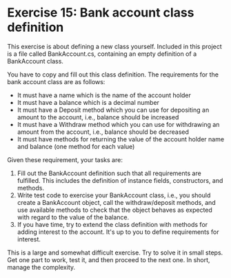 ﻿# Exercise 15: Bank account class definition

This exercise is about defining a new class yourself. Included in this project
is a file called BankAccount.cs, containing an empty definition of a BankAccount
class.

You have to copy and fill out this class definition. The requirements for the bank 
account class are as follows:

  - It must have a name which is the name of the account holder
  - It must have a balance which is a decimal number
  - It must have a Deposit method which you can use for depositing an amount
    to the account, i.e., balance should be increased
  - It must have a Withdraw method which you can use for withdrawing an amount
    from the account, i.e., balance should be decreased
  - It must have methods for returning the value of the account holder name 
    and balance (one method for each value)

Given these requirement, your tasks are:

1. Fill out the BankAccount definition such that all requirements are 
   fulfilled. This includes the definition of instance fields, constructors,
   and methods.
2. Write test code to exercise your BankAccount class, i.e., you should 
   create a BankAccount object, call the withdraw/deposit methods, and use 
   available methods to check that the object behaves as expected with regard
   to the value of the balance.
3. If you have time, try to extend the class definition with methods  for adding
   interest to the account. It's up to you to define requirements for interest.

This is a large and somewhat difficult exercise. Try to solve it in small steps. 
Get one part to work, test it, and then proceed to the next one. In short, manage 
the complexity.
